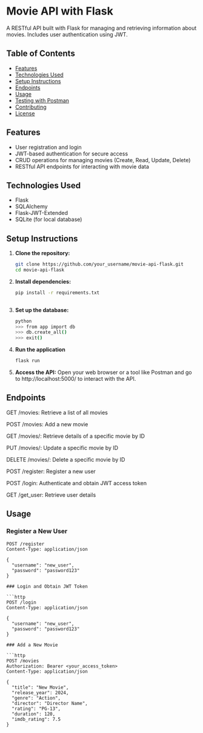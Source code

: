 # Movie API with Flask

A RESTful API built with Flask for managing and retrieving information about movies. Includes user authentication using JWT.

## Table of Contents

- [Features](#features)
- [Technologies Used](#technologies-used)
- [Setup Instructions](#setup-instructions)
- [Endpoints](#endpoints)
- [Usage](#usage)
- [Testing with Postman](#testing-with-postman)
- [Contributing](#contributing)
- [License](#license)

## Features

- User registration and login
- JWT-based authentication for secure access
- CRUD operations for managing movies (Create, Read, Update, Delete)
- RESTful API endpoints for interacting with movie data

## Technologies Used

- Flask
- SQLAlchemy
- Flask-JWT-Extended
- SQLite (for local database)

## Setup Instructions

1. **Clone the repository:**

   ```bash
   git clone https://github.com/your_username/movie-api-flask.git
   cd movie-api-flask

   ```
   
2. **Install dependencies:**
   ```bash
   pip install -r requirements.txt
 
   ```

3. **Set up the database:**
    ```bash
    python
    >>> from app import db
    >>> db.create_all()
    >>> exit()

4. **Run the application**
    ```bash
    flask run

5. **Access the API:**
    Open your web browser or a tool like Postman and go to http://localhost:5000/ to interact with the API.

## Endpoints

GET /movies: Retrieve a list of all movies

POST /movies: Add a new movie

GET /movies/<id>: Retrieve details of a specific movie by ID

PUT /movies/<id>: Update a specific movie by ID

DELETE /movies/<id>: Delete a specific movie by ID

POST /register: Register a new user

POST /login: Authenticate and obtain JWT access token

GET /get_user: Retrieve user details


## Usage

### Register a New User

```http
POST /register
Content-Type: application/json

{
  "username": "new_user",
  "password": "password123"
}

### Login and Obtain JWT Token

```http
POST /login
Content-Type: application/json

{
  "username": "new_user",
  "password": "password123"
}

### Add a New Movie

```http
POST /movies
Authorization: Bearer <your_access_token>
Content-Type: application/json

{
  "title": "New Movie",
  "release_year": 2024,
  "genre": "Action",
  "director": "Director Name",
  "rating": "PG-13",
  "duration": 120,
  "imdb_rating": 7.5
}


